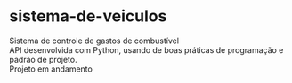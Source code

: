 # sistema-de-veiculos
 Sistema de controle de gastos de combustível <br/>
API desenvolvida com Python, usando de boas práticas de programação e padrão de projeto. <br/>
Projeto em andamento
